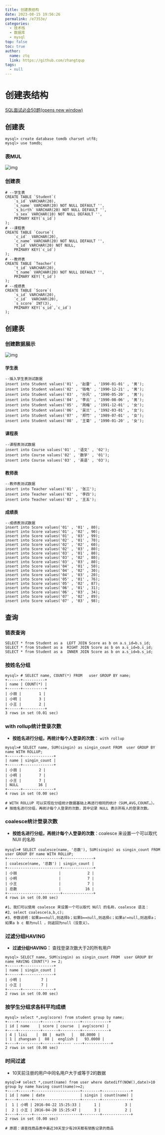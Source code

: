 ```yaml
---
title: 创建表结构
date: 2023-08-15 19:56:26
permalink: /e7353e/
categories: 
  - 技术栈
  - 数据库
  - mysql
top: false
toc: true
author: 
  name: ztq
  link: https://github.com/zhangtqup
tags: 
  - null
---
```


# 创建表结构

[SQL面试必会50题(opens new window)](https://zhuanlan.zhihu.com/p/43289968)

## 创建表

```text
mysql> create database tomdb charset utf8;
mysql> use tomdb;
```



### 表MUL

![img](https://zhangtq-blog.oss-cn-hangzhou.aliyuncs.com/content_picture/Xshot-0007.da4a45bc.png)

### 创建表

```text
# --学生表
CREATE TABLE `Student`(
	`s_id` VARCHAR(20),
	`s_name` VARCHAR(20) NOT NULL DEFAULT '',
	`s_birth` VARCHAR(20) NOT NULL DEFAULT '',
	`s_sex` VARCHAR(10) NOT NULL DEFAULT '',
	PRIMARY KEY(`s_id`)
);
# --课程表
CREATE TABLE `Course`(
	`c_id`  VARCHAR(20),
	`c_name` VARCHAR(20) NOT NULL DEFAULT '',
	`t_id` VARCHAR(20) NOT NULL,
	PRIMARY KEY(`c_id`)
);
# --教师表
CREATE TABLE `Teacher`(
	`t_id` VARCHAR(20),
	`t_name` VARCHAR(20) NOT NULL DEFAULT '',
	PRIMARY KEY(`t_id`)
);
# --成绩表
CREATE TABLE `Score`(
	`s_id` VARCHAR(20),
	`c_id`  VARCHAR(20),
	`s_score` INT(3),
	PRIMARY KEY(`s_id`,`c_id`)
);
```



## 创建表

###  创建数据展示

![img](https://zhangtq-blog.oss-cn-hangzhou.aliyuncs.com/content_picture/image-20210224165251085.d15cdc06.png)

### `学生表`

```text
--插入学生表测试数据
insert into Student values('01' , '赵雷' , '1990-01-01' , '男');
insert into Student values('02' , '钱电' , '1990-12-21' , '男');
insert into Student values('03' , '孙风' , '1990-05-20' , '男');
insert into Student values('04' , '李云' , '1990-08-06' , '男');
insert into Student values('05' , '周梅' , '1991-12-01' , '女');
insert into Student values('06' , '吴兰' , '1992-03-01' , '女');
insert into Student values('07' , '郑竹' , '1989-07-01' , '女');
insert into Student values('08' , '王菊' , '1990-01-20' , '女');
```



### `课程表`

```text
--课程表测试数据
insert into Course values('01' , '语文' , '02');
insert into Course values('02' , '数学' , '01');
insert into Course values('03' , '英语' , '03');
```



### `教师表`

```text
--教师表测试数据
insert into Teacher values('01' , '张三');
insert into Teacher values('02' , '李四');
insert into Teacher values('03' , '王五');
```



### `成绩表`

```text
--成绩表测试数据
insert into Score values('01' , '01' , 80);
insert into Score values('01' , '02' , 90);
insert into Score values('01' , '03' , 99);
insert into Score values('02' , '01' , 70);
insert into Score values('02' , '02' , 60);
insert into Score values('02' , '03' , 80);
insert into Score values('03' , '01' , 80);
insert into Score values('03' , '02' , 80);
insert into Score values('03' , '03' , 80);
insert into Score values('04' , '01' , 50);
insert into Score values('04' , '02' , 30);
insert into Score values('04' , '03' , 20);
insert into Score values('05' , '01' , 76);
insert into Score values('05' , '02' , 87);
insert into Score values('06' , '01' , 31);
insert into Score values('06' , '03' , 34);
insert into Score values('07' , '02' , 89);
insert into Score values('07' , '03' , 98);
```



## 查询

### 链表查询

```text
SELECT * from Student as a  LEFT JOIN Score as b on a.s_id=b.s_id;
SELECT * from Student as a  RIGHT JOIN Score as b on a.s_id=b.s_id;
SELECT * from Student as a  INNER JOIN Score as b on a.s_id=b.s_id;
```



###  按姓名分组

```text
mysql> # SELECT name, COUNT(*) FROM   user GROUP BY name;
+------+----------+
| name | COUNT(*) |
+------+----------+
| 小丽 |        1 |
| 小明 |        3 |
| 小王 |        2 |
+------+----------+
3 rows in set (0.01 sec)
```



###  with rollup统计登录次数

- **按姓名进行分组，再统计每个人登录的次数**： `with rollup`

```text
mysql># SELECT name, SUM(singin) as singin_count FROM  user GROUP BY name WITH ROLLUP;
+------+--------------+
| name | singin_count |
+------+--------------+
| 小丽 |        2 |
| 小明 |        7 |
| 小王 |        7 |
| NULL         16 |
+------+--------------+
4 rows in set (0.00 sec)

# WITH ROLLUP 可以实现在分组统计数据基础上再进行相同的统计（SUM,AVG,COUNT…）。
# 按姓名进行分组，再统计每个人登录的次数，其中记录 NULL 表示所有人的登录次数。
```



###  coalesce统计登录次数

- **按姓名进行分组，再统计每个人登录的次数**：coalesce 来设置一个可以取代 NUll 的名称

```text
mysql># SELECT coalesce(name, '总数'), SUM(singin) as singin_count FROM  user GROUP BY name WITH ROLLUP;
+------------------------+--------------+
| coalesce(name, '总数') | singin_count |
+------------------------+--------------+
| 小丽                   |            2 |
| 小明                   |            7 |
| 小王                   |            7 |
| 总数                   |           16 |
+------------------------+--------------+
4 rows in set (0.00 sec)

#1、我们可以使用 coalesce 来设置一个可以取代 NUll 的名称，coalesce 语法：
#2、select coalesce(a,b,c);
#3、参数说明：如果a==null,则选择b；如果b==null,则选择c；如果a!=null,则选择a；如果a b c 都为null ，则返回为null（没意义）。
```



###  过滤分组HAVING

- **过滤分组HAVING：** 查找登录次数大于2的所有用户

```text
mysql> SELECT name, SUM(singin) as singin_count FROM  user GROUP BY name HAVING COUNT(*) >= 2;
+------+--------------+
| name | singin_count |
+------+--------------+
| 小明 |         7 |
| 小王 |         7 |
+------+--------------+
2 rows in set (0.00 sec)
```



###  按学生分组求各科平均成绩

```text
mysql> select *,avg(score) from student group by name;
+----+----------+-------+---------+------------+
| id | name    | score | course  | avg(score) |
+----+----------+-------+---------+------------+
| 4 | lisi    |  88 |  math   |   88.0000 |
| 1 | zhangsan |  88 |  english |   93.0000 |
+----+----------+-------+----- ----+------------+
2 rows in set (0.00 sec)
```



### 时间过滤

- 10天前注册的用户中同名用户大于或等于2的数据

```text
mysql># select *,count(name) from user where datediff(NOW(),date)>10 group by name having count(name)>=2;
+----+------+---------------------+--------+-------------+
| id | name | date                | singin | count(name) |
+----+------+---------------------+--------+-------------+
|  1 | 小明 | 2016-04-22 15:25:33 |      1 |           3 |
|  2 | 小王 | 2016-04-20 15:25:47 |      3 |           2 |
+----+------+---------------------+--------+-------------+
2 rows in set (0.00 sec)

# 原题：请查找商品表中最近30天至少有20天都有销售记录的商品
```
